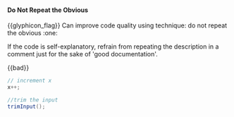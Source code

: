 <div id="title">

#### Do Not Repeat the Obvious

<span id="prereqs"></span>

</div>
<span id="outcomes">{{glyphicon_flag}} Can improve code quality using technique: do not repeat the obvious  :one:</span>

<div id="body">

If the code is self-explanatory, refrain from repeating the description in a comment just for the sake of 'good documentation'.

{{bad}}
```java
// increment x
x++;

//trim the input
trimInput();
```


</div>

<div id="extras">
</div>